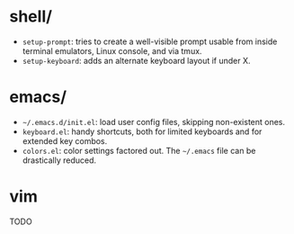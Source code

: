 # shell/
* `setup-prompt`: tries to create a well-visible prompt usable from
  inside terminal emulators,  Linux console, and via tmux.
* `setup-keyboard`: adds an alternate keyboard layout if under X.

# emacs/
* `~/.emacs.d/init.el`: load user config files, skipping non-existent ones.
* `keyboard.el`: handy shortcuts, both for limited keyboards and
for extended key combos.
* `colors.el`: color settings factored out.
The `~/.emacs` file can be drastically reduced.


# vim
TODO
